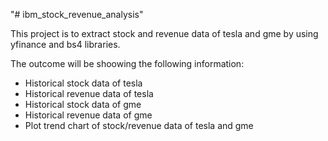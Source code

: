 "# ibm_stock_revenue_analysis" 

This project is to extract stock and revenue data of tesla and gme by using yfinance and bs4 libraries.

The outcome will be shoowing the following information:
- Historical stock data of tesla
- Historical revenue data of tesla
- Historical stock data of gme
- Historical revenue data of gme
- Plot trend chart of stock/revenue data of tesla and gme 